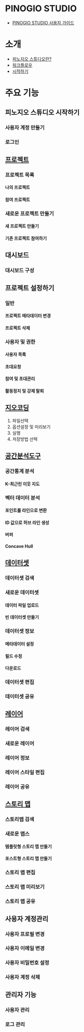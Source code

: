 # PINOGIO STUDIO
* [PINOGIO STUDIO 사용자 가이드](README.md)

# 소개
* [피노지오 스튜디오란?](overview/whatis.md)
* [워크플로우](overview/workflow.md)
* [시작하기](overview/gettingstarted.md)

# 주요 기능

## 피노지오 스튜디오 시작하기
### 사용자 계정 만들기
### 로그인

## [프로젝트](features/projects.md)
### 프로젝트 목록
#### 나의 프로젝트
#### 참여 프로젝트
### 새로운 프로젝트 만들기
#### 새 프로젝트 만들기
#### 기존 프로젝트 참여하기

## 대시보드
### 대시보드 구성

## 프로젝트 설정하기
### 일반
#### 프로젝트 메타데이터 변경
#### 프로젝트 삭제
### 사용자 및 권한
#### 사용자 목록
#### 초대요청
#### 참여 및 초대관리
#### 활동정지 및 강제 탈퇴

## [지오코딩](features/geocoding.md)
1. 파일선택
1. 옵션설정 및 미리보기
1. 실행
1. 저장방법 선택

## [공간분석도구](features/analysistools.md)
### 공간통계 분석
#### K-최근린 이웃 지도
### 벡터 데이터 분석
#### 포인트를 라인으로 변환
#### ID 값으로 허브 라인 생성
#### 버퍼
#### Concave Hull

## [데이터셋](features/datasets.md)
### 데이터셋 검색
### 새로운 데이터셋
#### 데이터 파일 업로드
#### 빈 데이터셋 만들기
### 데이터셋 정보
#### 메타데이터 설정
#### 필드 수정
#### 다운로드
### 데이터셋 편집
### 데이터셋 공유

## [레이어](features/layers.md)
### 레이어 검색
### 새로운 레이어
### 레이어 정보
### 레이어 스타일 편집
### 레이어 공유

## [스토리 맵](features/storymaps.md)
### 스토리맵 검색
### 새로운 맵스
#### 템플릿형 스토리 맵 만들기
#### 포스트형 스토리 맵 만들기
### 스토리 맵 편집
### 스토리 맵 미리보기
### 스토리 맵 공유

## 사용자 계정관리
### 사용자 프로필 변경
### 사용자 이메일 변경
### 사용자 비밀번호 설정
### 사용자 계정 삭제

## 관리자 기능
### 사용자 관리
### 로그 관리
